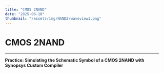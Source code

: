 ```yaml
---
title: "CMOS 2NAND"
date: "2025-06-18"
thumbnail: "/assets/img/NAND2/waveview1.png"
---
```


# CMOS 2NAND
---

**Practice: Simulating the Schematic Symbol of a CMOS 2NAND with Synopsys Custom Compiler**



